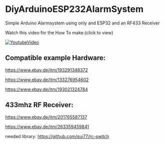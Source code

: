 # DiyArduinoESP232AlarmSystem


Simple Arduino Alarmsystem using only and ESP32 and an RF433 Receiver


Watch this video for the How To make:(click to view)

[![YoutubeVideo](https://i9.ytimg.com/vi/t-DzMOte1Eo/mq1.jpg?sqp=CIDt9_MF&rs=AOn4CLAN8T-wwQoHwVgtdwnZWKOkL7mYPw)](https://www.youtube.com/watch?v=https://youtu.be/t-DzMOte1Eo)



## Compatible example Hardware:

https://www.ebay.de/itm/193291348372

https://www.ebay.de/itm/133276954602

https://www.ebay.de/itm/193021324784


## 433mhz RF Receiver:
https://www.ebay.de/itm/201765587137

https://www.ebay.de/itm/263359459841

needed library: 
https://github.com/sui77/rc-switch
